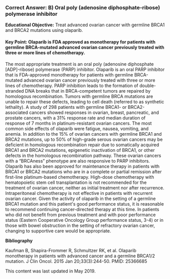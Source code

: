 
### Correct Answer: B) Oral poly (adenosine diphosphate-ribose) polymerase inhibitor 

**Educational Objective:** Treat advanced ovarian cancer with germline BRCA1 and BRCA2 mutations using olaparib.

#### **Key Point:** Olaparib is FDA approved as monotherapy for patients with germline BRCA-mutated advanced ovarian cancer previously treated with three or more lines of chemotherapy.

The most appropriate treatment is an oral poly (adenosine diphosphate [ADP]-ribose) polymerase (PARP) inhibitor. Olaparib is an oral PARP inhibitor that is FDA-approved monotherapy for patients with germline BRCA-mutated advanced ovarian cancer previously treated with three or more lines of chemotherapy. PARP inhibition leads to the formation of double-stranded DNA breaks that in BRCA-competent tumors are repaired by homologous recombination. Tumors with germline BRCA mutations are unable to repair these defects, leading to cell death (referred to as synthetic lethality). A study of 298 patients with germline BRCA1- or BRCA2-associated cancers showed responses in ovarian, breast, pancreatic, and prostate cancers, with a 31% response rate and median duration of response of 7 months in platinum-resistant ovarian cancers. The most common side effects of olaparib were fatigue, nausea, vomiting, and anemia. In addition to the 15% of ovarian cancers with germline BRCA1 and BRCA2 mutations, up to 50% of high-grade serous ovarian cancers may be deficient in homologous recombination repair due to somatically acquired BRCA1 and BRCA2 mutations, epigenetic inactivation of BRCA1, or other defects in the homologous recombination pathway. These ovarian cancers with a “BRCAness” phenotype are also responsive to PARP inhibitors. Olaparib has also been approved for maintenance therapy in patients with BRCA1 or BRCA2 mutations who are in a complete or partial remission after first-line platinum-based chemotherapy.
High-dose chemotherapy with hematopoietic stem cell transplantation is not recommended for the treatment of ovarian cancer, neither as initial treatment nor after recurrence.
Intraperitoneal chemotherapy is not effective in patients with recurrent ovarian cancer.
Given the activity of olaparib in the setting of a germline BRCA1 mutation and this patient's good performance status, it is reasonable to recommend continuing cancer-directed therapy at this time. In patients who did not benefit from previous treatment and with poor performance status (Eastern Cooperative Oncology Group performance status, 3-4) or in those with bowel obstruction in the setting of refractory ovarian cancer, changing to supportive care would be appropriate.

**Bibliography**

Kaufman B, Shapira-Frommer R, Schmultzer RK, et al. Olaparib monotherapy in patients with advanced cancer and a germline BRCA1/2 mutation. J Clin Oncol. 2015 Jan 20;33(3):244-50. PMID: 25366685

This content was last updated in May 2019.